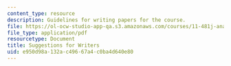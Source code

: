 ```yaml
---
content_type: resource
description: Guidelines for writing papers for the course.
file: https://ol-ocw-studio-app-qa.s3.amazonaws.com/courses/11-481j-analyzing-and-accounting-for-regional-economic-growth-spring-2009/e950d98a132ac49667a4c0ba4d640e80_MIT11_481Js09_write.pdf
file_type: application/pdf
resourcetype: Document
title: Suggestions for Writers
uid: e950d98a-132a-c496-67a4-c0ba4d640e80
---
```

